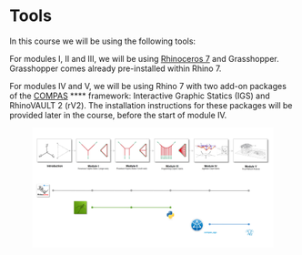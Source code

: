 # Tools

In this course we will be using the following tools:

For modules I, II and III, we will be using [Rhinoceros 7](https://gramaziokohler.arch.ethz.ch/teaching-materials/00\_installation/1\_rhino/#license) and Grasshopper. Grasshopper comes already pre-installed within Rhino 7.

For modules IV and V, we will be using Rhino 7 with two add-on packages of the [COMPAS](https://compas.dev/) **** framework: Interactive Graphic Statics (IGS) and RhinoVAULT 2 (rV2). The installation instructions for these packages will be provided later in the course, before the start of module IV.

<figure><img src="../.gitbook/assets/tools (1).jpg" alt=""><figcaption></figcaption></figure>

